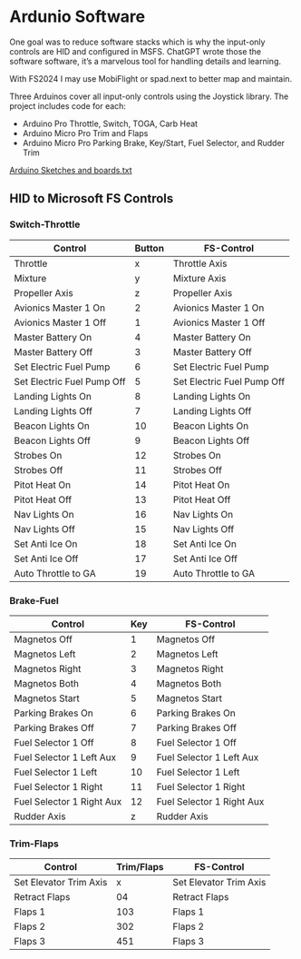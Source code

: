 # Ardunio Software

One goal was to reduce software stacks which is why the input-only controls are HID and configured in MSFS.  ChatGPT wrote those the software software, it’s a marvelous tool for handling details and learning.

With FS2024 I may use MobiFlight or spad.next to better map and maintain.

Three Arduinos cover all input-only controls using the Joystick library.  The project includes code for each:
* Arduino Pro Throttle, Switch, TOGA, Carb Heat
* Arduino Micro Pro Trim and Flaps
* Arduino Micro Pro Parking Brake, Key/Start, Fuel Selector, and Rudder Trim

[Arduino Sketches and boards.txt](https://github.com/radiobillm/DakotaSim/releases/download/v1.0-arduino/DakotaSim-Arduino.zip)

## HID to Microsoft FS Controls

### Switch-Throttle
| Control             | Button | FS-Control             |
|----------------------|--------|------------------------|
| Throttle             | x      | Throttle Axis          |
| Mixture              | y      | Mixture Axis           |
| Propeller Axis       | z      | Propeller Axis         |
| Avionics Master 1 On | 2      | Avionics Master 1 On   |
| Avionics Master 1 Off| 1      | Avionics Master 1 Off  |
| Master Battery On    | 4      | Master Battery On      |
| Master Battery Off   | 3      | Master Battery Off     |
| Set Electric Fuel Pump| 6      | Set Electric Fuel Pump |
| Set Electric Fuel Pump Off | 5   | Set Electric Fuel Pump Off |
| Landing Lights On    | 8      | Landing Lights On      |
| Landing Lights Off   | 7      | Landing Lights Off     |
| Beacon Lights On     | 10     | Beacon Lights On       |
| Beacon Lights Off    | 9      | Beacon Lights Off      |
| Strobes On           | 12     | Strobes On             |
| Strobes Off          | 11     | Strobes Off            |
| Pitot Heat On        | 14     | Pitot Heat On          |
| Pitot Heat Off       | 13     | Pitot Heat Off         |
| Nav Lights On        | 16     | Nav Lights On          |
| Nav Lights Off       | 15     | Nav Lights Off         |
| Set Anti Ice On      | 18     | Set Anti Ice On        |
| Set Anti Ice Off     | 17     | Set Anti Ice Off       |
| Auto Throttle to GA  | 19     | Auto Throttle to GA    |

### Brake-Fuel
| Control              | Key | FS-Control                |
|-----------------------|-----|---------------------------|
| Magnetos Off          | 1   | Magnetos Off              |
| Magnetos Left         | 2   | Magnetos Left             |
| Magnetos Right        | 3   | Magnetos Right            |
| Magnetos Both         | 4   | Magnetos Both             |
| Magnetos Start        | 5   | Magnetos Start            |
| Parking Brakes On     | 6   | Parking Brakes On         |
| Parking Brakes Off    | 7   | Parking Brakes Off        |
| Fuel Selector 1 Off   | 8   | Fuel Selector 1 Off       |
| Fuel Selector 1 Left Aux | 9   | Fuel Selector 1 Left Aux  |
| Fuel Selector 1 Left  | 10  | Fuel Selector 1 Left      |
| Fuel Selector 1 Right | 11  | Fuel Selector 1 Right     |
| Fuel Selector 1 Right Aux| 12  | Fuel Selector 1 Right Aux |
| Rudder Axis           | z   | Rudder Axis               |

### Trim-Flaps
| Control              | Trim/Flaps | FS-Control             |
|-----------------------|------------|------------------------|
| Set Elevator Trim Axis | x          | Set Elevator Trim Axis |
| Retract Flaps          | 04         | Retract Flaps          |
| Flaps 1                | 103        | Flaps 1                |
| Flaps 2                | 302        | Flaps 2                |
| Flaps 3                | 451        | Flaps 3                |
